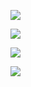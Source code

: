 ![](https://www.nta.go.jp/tmp/a1785f93-4b1a-44d8-b99b-88d44b494382/images/8ea8d2bfe870f8ae330e6c9c21dd50b1c4e03d70e606305244ad5dd5e6de2daa.jpg)

![](https://www.nta.go.jp/tmp/a1785f93-4b1a-44d8-b99b-88d44b494382/images/e4f2aaaff25c8768fe84b1daca95e06ae51ed061b8dbb7c3dbd1b12971cd8744.jpg)

![](https://www.nta.go.jp/tmp/a1785f93-4b1a-44d8-b99b-88d44b494382/images/4cf0f7128a14b465e978f8b6f1a22ebbd873494c1b254e38d51789923b528912.jpg)

![](https://www.nta.go.jp/tmp/a1785f93-4b1a-44d8-b99b-88d44b494382/images/4c691680ea797a07fd7d2602bfdf39d1f5d893f687706f8a1f21187624ebedb2.jpg)